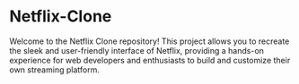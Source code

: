# Netflix-Clone
Welcome to the Netflix Clone repository! This project allows you to recreate the sleek and user-friendly interface of Netflix, providing a hands-on experience for web developers and enthusiasts to build and customize their own streaming platform.
